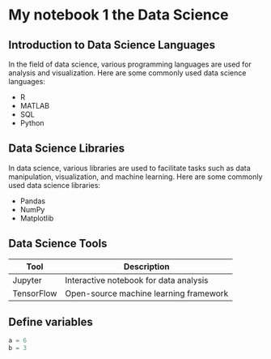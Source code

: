 
# My notebook 1 the Data Science

## Introduction to Data Science Languages

In the field of data science, various programming languages are used for analysis and visualization. Here are some commonly used data science languages:

- R
- MATLAB
- SQL
- Python

## Data Science Libraries

In data science, various libraries are used to facilitate tasks such as data manipulation, visualization, and machine learning. Here are some commonly used data science libraries:

- Pandas
- NumPy
- Matplotlib

## Data Science Tools

| Tool       | Description                            |
|------------|----------------------------------------|
| Jupyter    | Interactive notebook for data analysis |
| TensorFlow | Open-source machine learning framework |

## Define variables

```python
a = 6
b = 3

